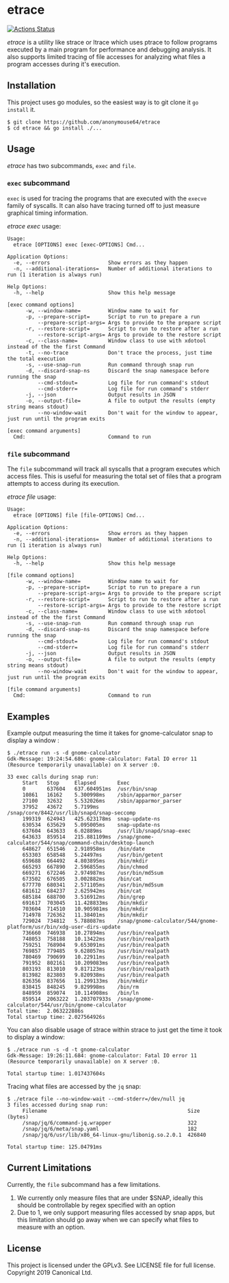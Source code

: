 # etrace
[![Actions Status](https://github.com/anonymouse64/etrace/workflows/Go/badge.svg)](https://github.com/anonymouse64/etrace/actions)

_etrace_ is a utility like strace or ltrace which uses ptrace to follow programs executed by a main program for performance and debugging analysis. It also supports limited tracing of file accesses for analyzing what files a program accesses during it's execution.

## Installation

This project uses go modules, so the easiest way is to git clone it `go install` it.

```
$ git clone https://github.com/anonymouse64/etrace 
$ cd etrace && go install ./...
```

## Usage

_etrace_ has two subcommands, `exec` and `file`.

### `exec` subcommand

`exec` is used for tracing the programs that are executed with the `execve` family of syscalls. It can also have tracing turned off to just measure graphical timing information.

_etrace exec_ usage:

```
Usage:
  etrace [OPTIONS] exec [exec-OPTIONS] Cmd...

Application Options:
  -e, --errors                   Show errors as they happen
  -n, --additional-iterations=   Number of additional iterations to run (1 iteration is always run)

Help Options:
  -h, --help                     Show this help message

[exec command options]
      -w, --window-name=         Window name to wait for
      -p, --prepare-script=      Script to run to prepare a run
          --prepare-script-args= Args to provide to the prepare script
      -r, --restore-script=      Script to run to restore after a run
          --restore-script-args= Args to provide to the restore script
      -c, --class-name=          Window class to use with xdotool instead of the the first Command
      -t, --no-trace             Don't trace the process, just time the total execution
      -s, --use-snap-run         Run command through snap run
      -d, --discard-snap-ns      Discard the snap namespace before running the snap
          --cmd-stdout=          Log file for run command's stdout
          --cmd-stderr=          Log file for run command's stderr
      -j, --json                 Output results in JSON
      -o, --output-file=         A file to output the results (empty string means stdout)
          --no-window-wait       Don't wait for the window to appear, just run until the program exits

[exec command arguments]
  Cmd:                           Command to run

```

### `file` subcommand

The `file` subcommand will track all syscalls that a program executes which access files. This is useful for measuring the total set of files that a program attempts to access during its execution.

_etrace file_ usage:

```
Usage:
  etrace [OPTIONS] file [file-OPTIONS] Cmd...

Application Options:
  -e, --errors                   Show errors as they happen
  -n, --additional-iterations=   Number of additional iterations to run (1 iteration is always run)

Help Options:
  -h, --help                     Show this help message

[file command options]
      -w, --window-name=         Window name to wait for
      -p, --prepare-script=      Script to run to prepare a run
          --prepare-script-args= Args to provide to the prepare script
      -r, --restore-script=      Script to run to restore after a run
          --restore-script-args= Args to provide to the restore script
      -c, --class-name=          Window class to use with xdotool instead of the the first Command
      -s, --use-snap-run         Run command through snap run
      -d, --discard-snap-ns      Discard the snap namespace before running the snap
          --cmd-stdout=          Log file for run command's stdout
          --cmd-stderr=          Log file for run command's stderr
      -j, --json                 Output results in JSON
      -o, --output-file=         A file to output the results (empty string means stdout)
          --no-window-wait       Don't wait for the window to appear, just run until the program exits

[file command arguments]
  Cmd:                           Command to run

```


## Examples

Example output measuring the time it takes for gnome-calculator snap to display a window :

```
$ ./etrace run -s -d gnome-calculator
Gdk-Message: 19:24:54.686: gnome-calculator: Fatal IO error 11 (Resource temporarily unavailable) on X server :0.

33 exec calls during snap run:
     Start   Stop     Elapsed       Exec
     0       637604   637.604951ms  /usr/bin/snap
     10861   16162    5.300998ms    /sbin/apparmor_parser
     27100   32632    5.532026ms    /sbin/apparmor_parser
     37952   43672    5.7199ms      /snap/core/8442/usr/lib/snapd/snap-seccomp
     199319  624943   425.623178ms  snap-update-ns
     630534  635629   5.095005ms    snap-update-ns
     637604  643633   6.02889ms     /usr/lib/snapd/snap-exec
     643633  859514   215.881109ms  /snap/gnome-calculator/544/snap/command-chain/desktop-launch
     648627  651546   2.918958ms    /bin/date
     653303  658548   5.24497ms     /usr/bin/getent
     659688  664492   4.803895ms    /bin/mkdir
     665293  667890   2.596855ms    /bin/chmod
     669271  672246   2.974987ms    /usr/bin/md5sum
     673502  676505   3.002882ms    /bin/cat
     677770  680341   2.571105ms    /usr/bin/md5sum
     681612  684237   2.625942ms    /bin/cat
     685184  688700   3.516912ms    /bin/grep
     691617  703045   11.428833ms   /bin/mkdir
     703604  714510   10.905981ms   /bin/mkdir
     714978  726362   11.38401ms    /bin/mkdir
     729024  734812   5.788087ms    /snap/gnome-calculator/544/gnome-platform/usr/bin/xdg-user-dirs-update
     736660  746938   10.27894ms    /usr/bin/realpath
     748053  758188   10.13422ms    /usr/bin/realpath
     759251  768904   9.653091ms    /usr/bin/realpath
     769857  779485   9.628057ms    /usr/bin/realpath
     780469  790699   10.22911ms    /usr/bin/realpath
     791952  802161   10.209083ms   /usr/bin/realpath
     803193  813010   9.817123ms    /usr/bin/realpath
     813982  823803   9.820938ms    /usr/bin/realpath
     826356  837656   11.299133ms   /bin/mkdir
     838415  848245   9.829998ms    /bin/rm
     848959  859074   10.114908ms   /bin/ln
     859514  2063222  1.203707933s  /snap/gnome-calculator/544/usr/bin/gnome-calculator
Total time:  2.063222886s
Total startup time: 2.027564926s
```

You can also disable usage of strace within strace to just get the time it took to display a window:

```
$ ./etrace run -s -d -t gnome-calculator
Gdk-Message: 19:26:11.684: gnome-calculator: Fatal IO error 11 (Resource temporarily unavailable) on X server :0.

Total startup time: 1.017437604s
```

Tracing what files are accessed by the `jq` snap:

```
$ ./etrace file --no-window-wait --cmd-stderr=/dev/null jq
3 files accessed during snap run:
     Filename                                              Size (bytes)
     /snap/jq/6/command-jq.wrapper                         322
     /snap/jq/6/meta/snap.yaml                             182
     /snap/jq/6/usr/lib/x86_64-linux-gnu/libonig.so.2.0.1  426840

Total startup time: 125.04791ms
```

## Current Limitations

Currently, the `file` subcommand has a few limitations. 

1. We currently only measure files that are under $SNAP, ideally this should be controllable by regex specified with an option
1. Due to 1, we only support measuring files accessed by snap apps, but this limitation should go away when we can specify what files to measure with an option.

## License
This project is licensed under the GPLv3. See LICENSE file for full license. Copyright 2019 Canonical Ltd.
